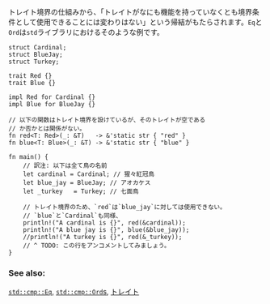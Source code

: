 <!-- A consequence of how bounds work is that even if a `trait` doesn't
include any functionality, you can still use it as a bound. `Eq` and
`Ord` are examples of such `trait`s from the `std` library. -->
トレイト境界の仕組みから、「トレイトがなにも機能を持っていなくとも境界条件として使用できることには変わりはない」という帰結がもたらされます。`Eq`と`Ord`は`std`ライブラリにおけるそのような例です。

``` rust,editable
struct Cardinal;
struct BlueJay;
struct Turkey;

trait Red {}
trait Blue {}

impl Red for Cardinal {}
impl Blue for BlueJay {}

// 以下の関数はトレイト境界を設けているが、そのトレイトが空である
// か否かとは関係がない。
fn red<T: Red>(_: &T)   -> &'static str { "red" }
fn blue<T: Blue>(_: &T) -> &'static str { "blue" }

fn main() {
    // 訳注: 以下は全て鳥の名前
    let cardinal = Cardinal; // 猩々紅冠鳥
    let blue_jay = BlueJay; // アオカケス
    let _turkey   = Turkey; // 七面鳥

    // トレイト境界のため、`red`は`blue_jay`に対しては使用できない。
    // `blue`と`Cardinal`も同様、
    println!("A cardinal is {}", red(&cardinal));
    println!("A blue jay is {}", blue(&blue_jay));
    //println!("A turkey is {}", red(&_turkey));
    // ^ TODO: この行をアンコメントしてみましょう。
}

```

### See also:

[`std::cmp::Eq`][eq], [`std::cmp::Ord`s][ord], [トレイト][traits]

[eq]: http://doc.rust-lang.org/std/cmp/trait.Eq.html
[ord]: http://doc.rust-lang.org/std/cmp/trait.Ord.html
[traits]: ../trait.html
